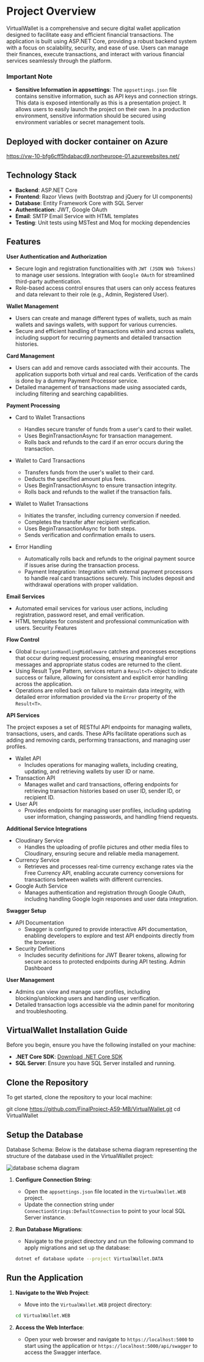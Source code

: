 

# **Project Overview**

VirtualWallet is a comprehensive and secure digital wallet application designed to facilitate easy and efficient financial transactions. The application is built using ASP.NET Core, providing a robust backend system with a focus on scalability, security, and ease of use. Users can manage their finances, execute transactions, and interact with various financial services seamlessly through the platform.
### Important Note

-   **Sensitive Information in appsettings**: The `appsettings.json` file contains sensitive information, such as API keys and connection strings. This data is exposed intentionally as this is a presentation project. It allows users to easily launch the project on their own. In a production environment, sensitive information should be secured using environment variables or secret management tools.
## **Deployed with docker container on Azure**
https://vw-10-bfg6cff5hdabacd9.northeurope-01.azurewebsites.net/

## Technology Stack

-   **Backend**: ASP.NET Core
-   **Frontend**: Razor Views (with Bootstrap and jQuery for UI components)
-   **Database**: Entity Framework Core with SQL Server
-   **Authentication**: JWT, Google OAuth
-   **Email**: SMTP Email Service with HTML templates
-   **Testing**: Unit tests using MSTest and Moq for mocking dependencies

## **Features**

**User Authentication and Authorization**
 - Secure login and registration functionalities with `JWT (JSON Web Tokens)` to manage user sessions. Integration with `Google OAuth` for streamlined third-party authentication.
- Role-based access control ensures that users can only access features and data relevant to their role (e.g., Admin, Registered User).

**Wallet Management**

- Users can create and manage different types of wallets, such as main wallets and savings wallets, with support for various currencies. 
- Secure and efficient handling of transactions within and across wallets, including support for recurring payments and detailed transaction histories.

**Card Management**

- Users can add and remove cards associated with their accounts. The application supports both virtual and real cards. Verification of the cards is done by a dummy Payment Processor service.
- Detailed management of transactions made using associated cards, including filtering and searching capabilities. 

**Payment Processing**

- Card to Wallet Transactions

	* Handles secure transfer of funds from a user's card to their wallet.
	* Uses BeginTransactionAsync for transaction management.
	* Rolls back and refunds to the card if an error occurs during the transaction.
		
- Wallet to Card Transactions

	* Transfers funds from the user's wallet to their card.
	* Deducts the specified amount plus fees.
	* Uses BeginTransactionAsync to ensure transaction integrity.
	* Rolls back and refunds to the wallet if the transaction fails.

- Wallet to Wallet Transactions
	* Initiates the transfer, including currency conversion if needed.
	* Completes the transfer after recipient verification.
	* Uses BeginTransactionAsync for both steps.
	* Sends verification and confirmation emails to users.
	
- Error Handling
	* Automatically rolls back and refunds to the original payment source if issues arise during the transaction process.
	* Payment Integration: Integration with external payment processors to handle real card transactions securely. This includes deposit and withdrawal operations with proper validation.

**Email Services**

- Automated email services for various user actions, including registration, password reset, and email verification.
- HTML templates for consistent and professional communication with users.
Security Features

**Flow Control**

-   Global `ExceptionHandlingMiddleware` catches and processes exceptions that occur during request processing, ensuring meaningful error messages and appropriate status codes are returned to the client.
-   Using Result Type Pattern, services return a `Result<T>` object to indicate success or failure, allowing for consistent and explicit error handling across the application.
-   Operations are rolled back on failure to maintain data integrity, with detailed error information provided via the `Error` property of the `Result<T>`.

**API Services**

The project exposes a set of RESTful API endpoints for managing wallets, transactions, users, and cards. These APIs facilitate operations such as adding and removing cards, performing transactions, and managing user profiles.

- Wallet API
	- Includes operations for managing wallets, including creating, updating, and retrieving wallets by user ID or name.
- Transaction API
	- Manages wallet and card transactions, offering endpoints for retrieving transaction histories based on user ID, sender ID, or recipient ID.
- User API
	- Provides endpoints for managing user profiles, including updating user information, changing passwords, and handling friend requests.

**Additional Service Integrations**

- Cloudinary Service
	- Handles the uploading of profile pictures and other media files to Cloudinary, ensuring secure and reliable media management.
- Currency Service
	- Retrieves and processes real-time currency exchange rates via the Free Currency API, enabling accurate currency conversions for transactions between wallets with different currencies.
-	Google Auth Service
	-	Manages authentication and registration through Google OAuth, including handling Google login responses and user data integration.

**Swagger Setup**

- API Documentation
	- Swagger is configured to provide interactive API documentation, enabling developers to explore and test API endpoints directly from the browser.
- Security Definitions
	- Includes security definitions for JWT Bearer tokens, allowing for secure access to protected endpoints during API testing.
	Admin Dashboard

**User Management**
-	Admins can view and manage user profiles, including blocking/unblocking users and handling user verification.
-	Detailed transaction logs accessible via the admin panel for monitoring and troubleshooting.

## VirtualWallet Installation Guide

Before you begin, ensure you have the following installed on your machine:

- **.NET Core SDK**: [Download .NET Core SDK](https://dotnet.microsoft.com/download/dotnet-core)
- **SQL Server**: Ensure you have SQL Server installed and running.

## Clone the Repository

To get started, clone the repository to your local machine:

git clone https://github.com/FinalProject-A59-MB/VirtualWallet.git
cd VirtualWallet

## Setup the Database

Database Schema: Below is the database schema diagram representing the structure of the database used in the VirtualWallet project:

![database schema diagram](./db_diagram.jpg)

1.  **Configure Connection String**:
    
    -   Open the `appsettings.json` file located in the `VirtualWallet.WEB` project.
    -   Update the connection string under `ConnectionStrings:DefaultConnection` to point to your local SQL Server instance.
2.  **Run Database Migrations**:
    
    -   Navigate to the project directory and run the following command to apply migrations and set up the database:
   
    ```bash
    dotnet ef database update --project VirtualWallet.DATA
    ```
## Run the Application

1.  **Navigate to the Web Project**:
    
    -   Move into the `VirtualWallet.WEB` project directory:
    ``` bash
    cd VirtualWallet.WEB
    ```
    
2. **Access the Web Interface**:

	- Open your web browser and navigate to `https://localhost:5000` to start using the application or `https://localhost:5000/api/swagger` to access the Swagger interface.
